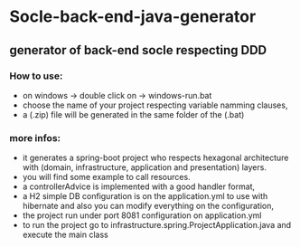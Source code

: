 # Socle-back-end-java-generator
## generator of back-end socle respecting DDD

### How to use:
- on windows -> double click on -> windows-run.bat
- choose the name of your project respecting variable namming clauses,
- a (.zip) file will be generated in the same folder of the (.bat)

### more infos: 
- it generates a spring-boot project who respects hexagonal architecture with (domain, infrastructure, application and presentation) layers.
- you will find some example to call resources.
- a controllerAdvice is implemented with a good handler format,
- a H2 simple DB configuration is on the application.yml to use with hibernate and also you can modify everything on the configuration,
- the project run under port 8081 configuration on application.yml
- to run the project go to infrastructure.spring.ProjectApplication.java and execute the main class
